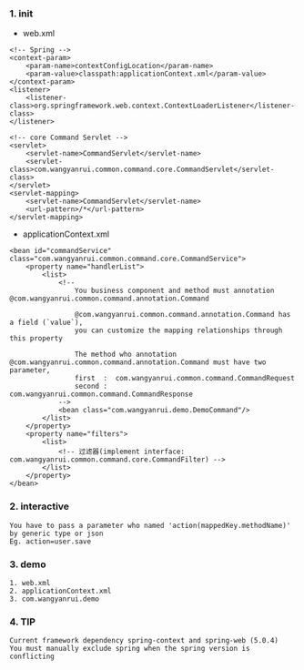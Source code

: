 ### 1. init

* web.xml
```
<!-- Spring -->
<context-param>
    <param-name>contextConfigLocation</param-name>
    <param-value>classpath:applicationContext.xml</param-value>
</context-param>
<listener>
    <listener-class>org.springframework.web.context.ContextLoaderListener</listener-class>
</listener>

<!-- core Command Servlet -->
<servlet>
    <servlet-name>CommandServlet</servlet-name>
    <servlet-class>com.wangyanrui.common.command.core.CommandServlet</servlet-class>
</servlet>
<servlet-mapping>
    <servlet-name>CommandServlet</servlet-name>
    <url-pattern>/*</url-pattern>
</servlet-mapping>
```

* applicationContext.xml

```
<bean id="commandService" class="com.wangyanrui.common.command.core.CommandService">
    <property name="handlerList">
        <list>
            <!-- 
                You business component and method must annotation @com.wangyanrui.common.command.annotation.Command
                
                @com.wangyanrui.common.command.annotation.Command has a field (`value`), 
                you can customize the mapping relationships through this property
                
                The method who annotation  @com.wangyanrui.common.command.annotation.Command must have two parameter,
                first  :  com.wangyanrui.common.command.CommandRequest
                second :  com.wangyanrui.common.command.CommandResponse
            -->
            <bean class="com.wangyanrui.demo.DemoCommand"/>
        </list>
    </property>
    <property name="filters">
        <list>
            <!-- 过滤器(implement interface: com.wangyanrui.common.command.core.CommandFilter) -->
        </list>
    </property>
</bean>
```


### 2. interactive
    
    You have to pass a parameter who named 'action(mappedKey.methodName)' by generic type or json 
    Eg. action=user.save

### 3. demo

    1. web.xml    
    2. applicationContext.xml
    3. com.wangyanrui.demo

### 4. TIP
    Current framework dependency spring-context and spring-web (5.0.4)
    You must manually exclude spring when the spring version is conflicting